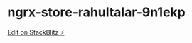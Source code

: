 # ngrx-store-rahultalar-9n1ekp

[Edit on StackBlitz ⚡️](https://stackblitz.com/edit/ngrx-store-rahultalar-9n1ekp)
